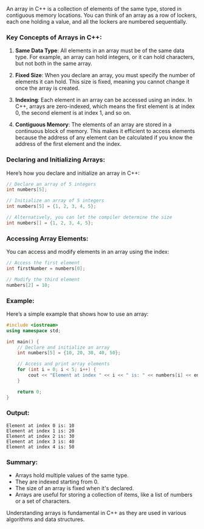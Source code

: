 An array in C++ is a collection of elements of the same type, stored in contiguous memory locations. You can think of an array as a row of lockers, each one holding a value, and all the lockers are numbered sequentially.

### Key Concepts of Arrays in C++:

1. **Same Data Type**: All elements in an array must be of the same data type. For example, an array can hold integers, or it can hold characters, but not both in the same array.

2. **Fixed Size**: When you declare an array, you must specify the number of elements it can hold. This size is fixed, meaning you cannot change it once the array is created.

3. **Indexing**: Each element in an array can be accessed using an index. In C++, arrays are zero-indexed, which means the first element is at index 0, the second element is at index 1, and so on.

4. **Contiguous Memory**: The elements of an array are stored in a continuous block of memory. This makes it efficient to access elements because the address of any element can be calculated if you know the address of the first element and the index.

### Declaring and Initializing Arrays:

Here’s how you declare and initialize an array in C++:

```cpp
// Declare an array of 5 integers
int numbers[5];

// Initialize an array of 5 integers
int numbers[5] = {1, 2, 3, 4, 5};

// Alternatively, you can let the compiler determine the size
int numbers[] = {1, 2, 3, 4, 5};
```

### Accessing Array Elements:

You can access and modify elements in an array using the index:

```cpp
// Access the first element
int firstNumber = numbers[0];

// Modify the third element
numbers[2] = 10;
```

### Example:

Here’s a simple example that shows how to use an array:

```cpp
#include <iostream>
using namespace std;

int main() {
    // Declare and initialize an array
    int numbers[5] = {10, 20, 30, 40, 50};

    // Access and print array elements
    for (int i = 0; i < 5; i++) {
        cout << "Element at index " << i << " is: " << numbers[i] << endl;
    }

    return 0;
}
```

### Output:

```
Element at index 0 is: 10
Element at index 1 is: 20
Element at index 2 is: 30
Element at index 3 is: 40
Element at index 4 is: 50
```

### Summary:
- Arrays hold multiple values of the same type.
- They are indexed starting from 0.
- The size of an array is fixed when it's declared.
- Arrays are useful for storing a collection of items, like a list of numbers or a set of characters.

Understanding arrays is fundamental in C++ as they are used in various algorithms and data structures.